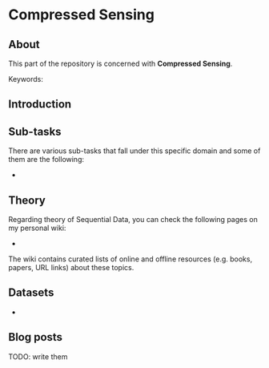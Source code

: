 # Compressed Sensing

## About
This part of the repository is concerned with __Compressed Sensing__.

Keywords: 

## Introduction



## Sub-tasks
There are various sub-tasks that fall under this specific domain and some of them are the following:

- 

## Theory
Regarding theory of Sequential Data, you can check the following pages on my personal wiki:

- 

The wiki contains curated lists of online and offline resources (e.g. books, papers, URL links) about these topics.

## Datasets
 - 

## Blog posts

TODO: write them
